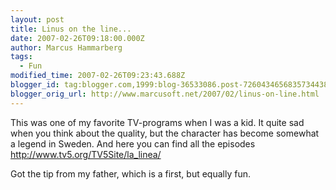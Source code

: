 ```yaml
---
layout: post
title: Linus on the line...
date: 2007-02-26T09:18:00.000Z
author: Marcus Hammarberg
tags:
  - Fun
modified_time: 2007-02-26T09:23:43.688Z
blogger_id: tag:blogger.com,1999:blog-36533086.post-7260434656835734438
blogger_orig_url: http://www.marcusoft.net/2007/02/linus-on-line.html
---
```


This was one of my favorite TV-programs when I was a kid. It quite
sad when you think about the quality, but the character has become
somewhat a legend in Sweden. And here you can find all the episodes
<http://www.tv5.org/TV5Site/la_linea/>

Got the tip from my father, which is a first, but equally fun.
